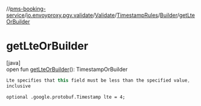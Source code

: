 //[pms-booking-service](../../../../../index.md)/[io.envoyproxy.pgv.validate](../../../index.md)/[Validate](../../index.md)/[TimestampRules](../index.md)/[Builder](index.md)/[getLteOrBuilder](get-lte-or-builder.md)

# getLteOrBuilder

[java]\
open fun [getLteOrBuilder](get-lte-or-builder.md)(): TimestampOrBuilder

```kotlin
Lte specifies that this field must be less than the specified value,
inclusive

```
`optional .google.protobuf.Timestamp lte = 4;`